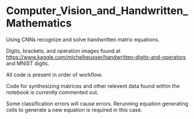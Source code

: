 # Computer_Vision_and_Handwritten_Mathematics
Using CNNs recognize and solve handwritten matrix equations.

Digits, brackets, and operation images found at
https://www.kaggle.com/michelheusser/handwritten-digits-and-operators
and MNIST digits.

All code is present in order of workflow.

Code for synthesizing matrices and other relevent data found within the 
notebook is currently commented out.

Some classification errors will cause errors. Rerunning equation generating 
cells to generate a new equation is required in this case.
